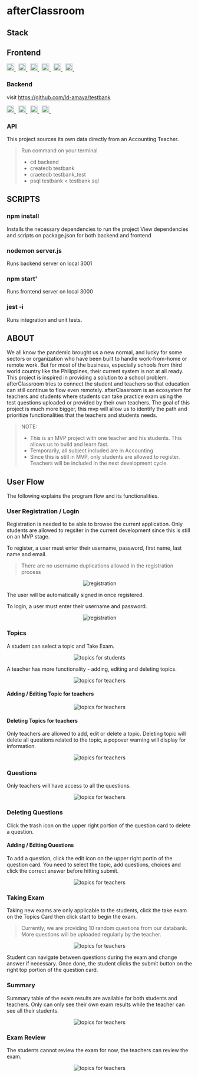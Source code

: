 # afterClassroom

## Stack

## Frontend
<a href ='https://reactjs.org/'>  <img src ='static/images/react.png' alt ='JavaScript' width='20px' height ='20px'> </a> &nbsp;
<a href ='https://developer.mozilla.org/en-US/docs/Web/JavaScript'>  <img src ='static/images/javascript.svg' alt ='JavaScript' width='20px' height ='20px'> </a> &nbsp;
<a href ='https://getbootstrap.com/'>  <img src ='static/images/bootstrap.svg' alt ='bootstrap' width='20px' height ='20px'> </a> &nbsp;
<a href ='https://material-ui.com/'>  <img src ='static/images/materialsui.svg' alt ='bootstrap' width='20px' height ='20px'> </a> &nbsp;
<a href ='https://momentjs.com/'>  <img src ='static/images/momentsjs.jpeg' alt ='bootstrap' width='20px' height ='20px'> </a> &nbsp;
<a href ='https://fontawesome.com/'>  <img src ='static/images/font-awesome.svg' alt ='Font Awesome' width='20px' height ='20px'> </a> &nbsp;

### Backend
visit https://github.com/ld-amaya/testbank 


<a href ='https://nodejs.org/en/'>  <img src ='static/images/node.png' alt ='nodejs' width='20px' height ='20px'> </a> &nbsp;
<a href ='https://expressjs.com/'>  <img src ='static/images/express.jpeg' alt ='node express' width='20px' height ='20px'> </a> &nbsp;
<a href ='https://jwt.io/'>  <img src ='static/images/jwt.png' alt ='jwt' width='20px' height ='20px'> </a> &nbsp;
<a href ='https://www.postgresql.org/'>  <img src ='static/images/postgresql.svg' alt ='Postgresql' width='20px' height ='20px'> </a> &nbsp;

### API
This project sources its own data directly from an Accounting Teacher. 

> Run command on your terminal
> -   cd backend
> -   createdb testbank
> -   craetedb testbank_test
> -   psql testbank < testbank.sql


## SCRIPTS

### npm install

Installs the necessary dependencies to run the project
View dependencies and scripts on package.json for both backend and frontend

### nodemon server.js
Runs backend server on local 3001

### npm start' 
Runs frontend server on local 3000

### jest -i 
Runs integration and unit tests.

## ABOUT
We all know the pandemic brought us a new normal, and lucky for some sectors or organization who have been built to handle work-from-home or remote work. But for most of the business, especially schools from third world country like the Philippines, their current system is not at all ready.
This project is inspired in providing a solution to a school problem. afterClassroom tries to connect the student and teachers so that education can still continue to flow even remotely.
afterClassroom is an ecosystem for teachers and students where students can take practice exam using the test questions uploaded or provided by their own teachers. 
The goal of this project is much more bigger, this mvp will allow us to identify the path and prioritize functionalities that the teachers and students needs.

> NOTE:
> - This is an MVP project with one teacher and his students. This allows us to build and learn fast.
> - Temporarily, all subject included are in Accounting
> - Since this is still in MVP, only students are allowed to register. Teachers will be included in the next development cycle.

## User Flow
The following explains the program flow and its functionalities.

### User Registration / Login
Registration is needed to be able to browse the current application. Only students are allowed to regsiter in the current development since this is still on an MVP stage.

To register, a user must enter their username, password, first name, last name and email.

> There are no username duplications allowed in the registration process

<div align='center'>
    <img src='static/images/registration.png' alt= 'registration'>
</div>

The user will be automatically signed in once registered.

To login, a user must enter their username and password.

<div align='center'>
    <img src='static/images/login.png' alt= 'registration'>
</div>

### Topics

A student can select a topic and Take Exam.

<div align='center'>
    <img src='static/images/topics_student.png' alt= 'topics for students'>
</div>

A teacher has more functionality - adding, editing and deleting topics.

<div align='center'>
    <img src='static/images/topics_teacher.png' alt= 'topics for teachers'>
</div>

#### Adding / Editing Topic for teachers

<div align='center'>
    <img src='static/images/topics_add.png' alt= 'topics for teachers'>
</div>

#### Deleting Topics for teachers
Only teachers are allowed to add, edit or delete a topic. Deleting topic will delete all questions related to the topic, a popover warning will display for information.

<div align='center'>
    <img src='static/images/topic_delete.png' alt= 'topics for teachers'>
</div>

### Questions
Only teachers will have access to all the questions.

<div align='center'>
    <img src='static/images/questions.png' alt= 'topics for teachers'>
</div>

### Deleting Questions

Click the trash icon on the upper right portion of the question card to delete a question.

#### Adding / Editing Questions
To add a question, click the edit icon on the upper right portin of the question card. 
You need to select the topic, add questions, choices and click the correct answer before hitting submit.

<div align='center'>
    <img src='static/images/questions_add.png' alt= 'topics for teachers'>
</div>

### Taking Exam
Taking new exams are only applicable to the students, click the take exam on the Topics Card then click start to begin the exam.

> Currently, we are providing 10 random questions from our databank. More questions will be uploaded regularly by the teacher.

<div align='center'>
    <img src='static/images/exam.png' alt= 'topics for teachers'>
</div>

Student can navigate between questions during the exam and change answer if necessary.
Once done, the student clicks the submit button on the right top portion of the question card.

### Summary
Summary table of the exam results are available for both students and teachers. 
Only can only see their own exam results while the teacher can see all their students.

<div align='center'>
    <img src='static/images/summary.png' alt= 'topics for teachers'>
</div>

### Exam Review

The students cannot review the exam for now, the teachers can review the exam.

<div align='center'>
    <img src='static/images/exam_review.png' alt= 'topics for teachers'>
</div>



